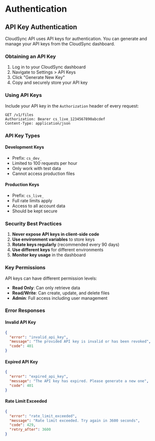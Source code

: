 # Authentication

## API Key Authentication

CloudSync API uses API keys for authentication. You can generate and manage your API keys from the CloudSync dashboard.

### Obtaining an API Key

1. Log in to your CloudSync dashboard
2. Navigate to Settings > API Keys
3. Click "Generate New Key"
4. Copy and securely store your API key

### Using API Keys

Include your API key in the `Authorization` header of every request:

```http
GET /v1/files
Authorization: Bearer cs_live_1234567890abcdef
Content-Type: application/json
```

### API Key Types

#### Development Keys
- Prefix: `cs_dev_`
- Limited to 100 requests per hour
- Only work with test data
- Cannot access production files

#### Production Keys
- Prefix: `cs_live_`
- Full rate limits apply
- Access to all account data
- Should be kept secure

### Security Best Practices

1. **Never expose API keys in client-side code**
2. **Use environment variables** to store keys
3. **Rotate keys regularly** (recommended every 90 days)
4. **Use different keys** for different environments
5. **Monitor key usage** in the dashboard

### Key Permissions

API keys can have different permission levels:

- **Read Only**: Can only retrieve data
- **Read/Write**: Can create, update, and delete files
- **Admin**: Full access including user management

### Error Responses

#### Invalid API Key
```json
{
  "error": "invalid_api_key",
  "message": "The provided API key is invalid or has been revoked",
  "code": 401
}
```

#### Expired API Key
```json
{
  "error": "expired_api_key", 
  "message": "The API key has expired. Please generate a new one",
  "code": 401
}
```

#### Rate Limit Exceeded
```json
{
  "error": "rate_limit_exceeded",
  "message": "Rate limit exceeded. Try again in 3600 seconds",
  "code": 429,
  "retry_after": 3600
}
```